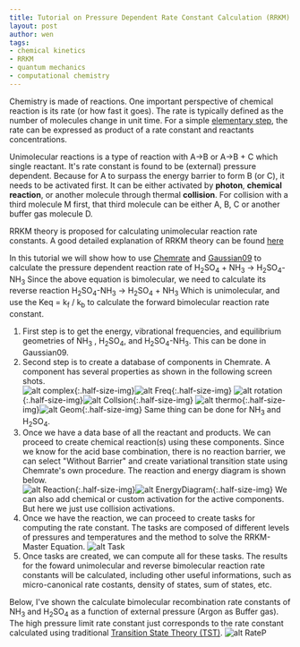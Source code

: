 ```yaml
---
title: Tutorial on Pressure Dependent Rate Constant Calculation (RRKM)
layout: post
author: wen
tags:
- chemical kinetics
- RRKM
- quantum mechanics
- computational chemistry
---
```


Chemistry is made of reactions. One important perspective of chemical reaction is its rate (or how fast it goes). The rate is typically defined as the number of molecules change in unit time. For a simple [elementary step](https://en.wikipedia.org/wiki/Elementary_reaction), the rate can be expressed as product of a rate constant and reactants concentrations.

Unimolecular reactions is a type of reaction with A->B or A->B + C which single reactant. It's rate constant is found to be (external) pressure dependent. Because for A to surpass the energy barrier to form B (or C), it needs to be activated first. It can be either activated by **photon**, **chemical reaction**, or another molecule through thermal **collision**. For collision with a third molecule M first, that third molecule can be either A, B, C or another buffer gas molecule D.

RRKM theory is proposed for calculating unimolecular reaction rate constants. A good detailed explanation of RRKM theory can be found [here](https://reactionmechanismgenerator.github.io/RMG-Py/theory/pdep/master_equation.html)

In this tutorial we will show how to use [Chemrate](https://kinetics.nist.gov/ChemRate/) and [Gaussian09](https://gaussian.com) to calculate the pressure dependent reaction rate of 
H<sub>2</sub>SO<sub>4</sub> + NH<sub>3</sub> -> H<sub>2</sub>SO<sub>4</sub>-NH<sub>3</sub>
Since the above equation is bimolecular, we need to calculate its reverse reaction
H<sub>2</sub>SO<sub>4</sub>-NH<sub>3</sub> -> H<sub>2</sub>SO<sub>4</sub> + NH<sub>3</sub>
Which is unimolecular, and use the Keq = k<sub>f</sub> / k<sub>b</sub> to calculate the forward bimolecular reaction rate constant.


1. First step is to get the energy, vibrational frequencies, and equilibrium geometries of NH<sub>3</sub> , H<sub>2</sub>SO<sub>4</sub>, and H<sub>2</sub>SO<sub>4</sub>-NH<sub>3</sub>. This can be done in Gaussian09.
2. Second step is to create a database of components in Chemrate. A component has several properties as shown in the following screen shots.                                                                                     
![alt complex](/assets/img/Complex.PNG){:.half-size-img}![alt Freq](/assets/img/Freq.PNG){:.half-size-img}
![alt rotation](/assets/img/Rotation.PNG){:.half-size-img}![alt Collsion](/assets/img/Collision.PNG){:.half-size-img}
![alt thermo](/assets/img/Thermo.PNG){:.half-size-img}![alt Geom](/assets/img/Geom.PNG){:.half-size-img}
Same thing can be done for NH<sub>3</sub> and H<sub>2</sub>SO<sub>4</sub>.
3. Once we have a data base of all the reactant and products. We can proceed to create chemical reaction(s) using these components. Since we know for the acid base combination, there is no reaction barrier, we can select "Without Barrier" and create variational transition state using Chemrate's own procedure. The reaction and energy diagram is shown below.                                                                
![alt Reaction](/assets/img/Reaction.PNG){:.half-size-img}![alt EnergyDiagram](/assets/img/EnergyDiagram.PNG){:.half-size-img}
We can also add chemical or custom activation for the active components. But here we just use collision activations.
4. Once we have the reaction, we can proceed to create tasks for computing the rate constant. The tasks are composed of different levels of pressures and temperatures and the method to solve the RRKM-Master Equation.
![alt Task](/assets/img/Tasks.PNG)
5. Once tasks are created, we can compute all for these tasks. The results for the foward unimolecular and reverse bimolecular reaction rate constants will be calculated, including other useful informations, such as micro-canonical rate costants, density of states, sum of states, etc.

Below, I've shown the calculate bimolecular recombination rate constants of NH<sub>3</sub> and H<sub>2</sub>SO<sub>4</sub> as a function of external pressure (Argon as Buffer gas). The high pressure limit rate constant just corresponds to the rate constant calculated using traditional [Transition State Theory (TST)](http://www.acmm.nl/molsim/han/2006/TSTAndQTSTAndTSLectures.pdf).
![alt RateP](/assets/img/RateP.PNG)